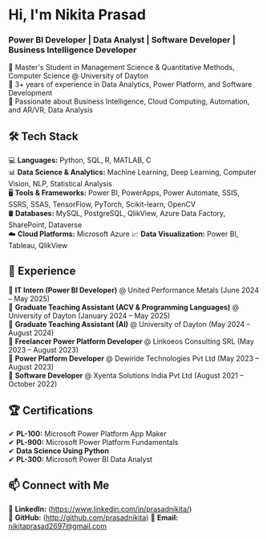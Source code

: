 # Hi, I'm Nikita Prasad  

### Power BI Developer | Data Analyst | Software Developer | Business Intelligence Developer

🔹 Master's Student in Management Science & Quantitative Methods, Computer Science @ University of Dayton  
🔹 3+ years of experience in Data Analytics, Power Platform, and Software Development  
🔹 Passionate about Business Intelligence, Cloud Computing, Automation, and AR/VR, Data Analysis  

## 🛠 Tech Stack  
💻 **Languages:** Python, SQL, R, MATLAB, C  
📊 **Data Science & Analytics:** Machine Learning, Deep Learning, Computer Vision, NLP, Statistical Analysis  
🖥 **Tools & Frameworks:** Power BI, PowerApps, Power Automate, SSIS, SSRS, SSAS, TensorFlow, PyTorch, Scikit-learn, OpenCV  
🛢 **Databases:** MySQL, PostgreSQL, QlikView, Azure Data Factory, SharePoint, Dataverse  
☁️ **Cloud Platforms:** Microsoft Azure
📈 **Data Visualization:** Power BI, Tableau, QlikView  

## 💼 Experience  
🔹 **IT Intern (Power BI Developer)** @ United Performance Metals (June 2024 – May 2025)  
🔹 **Graduate Teaching Assistant (ACV & Programming Languages)** @ University of Dayton (January 2024 – May 2025)  
🔹 **Graduate Teaching Assistant (AI)** @ University of Dayton (May 2024 – August 2024)  
🔹 **Freelancer Power Platform Developer** @ Linkoeos Consulting SRL (May 2023 – August 2023)  
🔹 **Power Platform Developer** @ Dewiride Technologies Pvt Ltd (May 2023 – August 2023)  
🔹 **Software Developer** @ Xyenta Solutions India Pvt Ltd (August 2021 – October 2022)  

## 🏆 Certifications  
✔ **PL-100:** Microsoft Power Platform App Maker  
✔ **PL-900:** Microsoft Power Platform Fundamentals  
✔ **Data Science Using Python**  
✔ **PL-300:** Microsoft Power BI Data Analyst  

## 📫 Connect with Me  
💼 **LinkedIn:** (https://www.linkedin.com/in/prasadnikita/)  
📂 **GitHub:** (http://github.com/prasadnikita) 
📧 **Email:** nikitaprasad2697@gmail.com 
